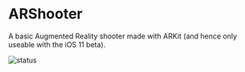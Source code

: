 # ARShooter

A basic Augmented Reality shooter made with ARKit (and hence only useable with the iOS 11 beta).

![status](https://user-images.githubusercontent.com/13244177/26856310-c307c046-4ad7-11e7-9689-7dba5ed01845.gif "Status GIF")
